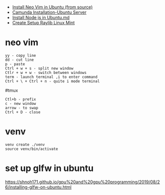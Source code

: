 - [Install Neo Vim in Ubuntu (from source)](https://github.com/vivekg13186/code_cheatsheet/blob/main/Install%20Neo%20Vim%20in%20Ubuntu%20(from%20source).md)
- [Camunda Installation-Ubuntu Server](https://github.com/vivekg13186/code_cheatsheet/blob/main/Camunda%20Installation%20-%20Ubuntu%20Server.md)
- [Install Node js in Ubuntu.md](https://github.com/vivekg13186/code_cheatsheet/blob/main/Install%20Node%20js%20in%20Ubuntu.md)
- [Create Setup Raylib Linux Mint](https://github.com/vivekg13186/code_cheatsheet/blob/main/Setup%20Raylib%20Linux%20Mint.md)
# neo vim
 ```
 yy - copy line
 dd - cut line
 p - paste
 Ctrl + w + s - split new window
 Ctlr + w + w - switch between windows
 term - launch terminal ,i to enter command
 Ctrl + \ + Ctrl + n - quite i mode terminal 
```
#tmux
```
Ctl+b - prefix
c - new window
arrow - to swap
Ctrl + D - close

```
# venv
```
venv create ./venv
source venv/bin/activate
```

# set up glfw in ubuntu
https://shnoh171.github.io/gpu%20and%20gpu%20programming/2019/08/26/installing-glfw-on-ubuntu.html

